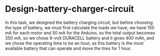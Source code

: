# Design-battery-charger-circuit
In this task, we designed the battery charging circuit, but before choosing the type of battery, we must first calculate the loads we have, we have 150 mA for each motor and 50 mA for the Arduino, so the total output becomes 350 mA, so we chose  9-volt DURACELL battery and it gives 400 mAh, and we chose the operating time to be an hour, as this battery is the most available battery that can operate and move the tires for 1 hour.
